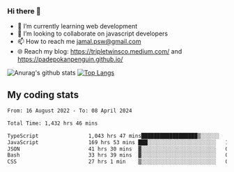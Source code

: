### Hi there 👋

<!--
**padepokanpenguin/padepokanpenguin** is a ✨ _special_ ✨ repository because its `README.md` (this file) appears on your GitHub profile.
-->

- 🌱 I’m currently learning  web development
- 👯 I’m looking to collaborate on javascript developers
- 📫 How to reach me jamal.psw@gmail.com
- 🌐 Reach my blog:
   https://tripletwinsco.medium.com/ and
   https://padepokanpenguin.github.io/

![Anurag's github stats](https://github-readme-stats.vercel.app/api?username=padepokanpenguin&count_private=true&disable_animations=false&show_icons=true&theme=default)
[![Top Langs](https://github-readme-stats.vercel.app/api/top-langs/?username=padepokanpenguin&theme=default&layout=compact)](https://github.com/padepokanpenguin)

## My coding stats

<!--START_SECTION:waka-->

```txt
From: 16 August 2022 - To: 08 April 2024

Total Time: 1,432 hrs 46 mins

TypeScript                1,043 hrs 47 mins██████████████████▒░░░░░░   72.85 %
JavaScript                169 hrs 53 mins ███░░░░░░░░░░░░░░░░░░░░░░   11.86 %
JSON                      41 hrs 30 mins  ▓░░░░░░░░░░░░░░░░░░░░░░░░   02.90 %
Bash                      33 hrs 39 mins  ▓░░░░░░░░░░░░░░░░░░░░░░░░   02.35 %
CSS                       27 hrs 1 min    ▒░░░░░░░░░░░░░░░░░░░░░░░░   01.89 %
```

<!--END_SECTION:waka-->


